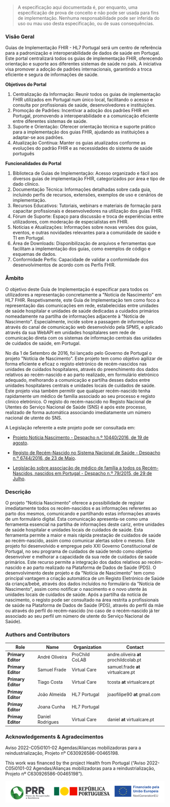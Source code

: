 <blockquote class="stu-note">
    <p>A especificação aqui documentada é, por enquanto, uma especificação de prova de conceito e não pode ser usada para fins de implementação. 
    Nenhuma responsabilidade pode ser inferida do uso ou mau uso desta especificação, ou de suas consequências.</p>
  </blockquote>


### Visão Geral
Guias de Implementação FHIR - HL7 Portugal será um centro de referência para a padronização e interoperabilidade de dados de
saúde em Portugal. Este portal centralizará todos os guias de implementação FHIR, oferecendo orientação e suporte aos diferentes
sistemas de saúde no país. A iniciativa visa promover a adoção de padrões internacionais, garantindo a troca eficiente e segura de
informações de saúde.

**Objetivos do Portal**
1. Centralização da Informação: Reunir todos os guias de implementação FHIR utilizados em Portugal num único local,
facilitando o acesso e consulta por profissionais de saúde, desenvolvedores e instituições.
2. Promoção de Padrões: Incentivar a adoção dos padrões FHIR em Portugal, promovendo a interoperabilidade e a
comunicação eficiente entre diferentes sistemas de saúde.
3. Suporte e Orientação: Oferecer orientação técnica e suporte prático para a implementação dos guias FHIR, ajudando as
instituições a adaptar-se aos padrões.
4. Atualização Contínua: Manter os guias atualizados conforme as evoluções do padrão FHIR e as necessidades do sistema
de saúde português


  
**Funcionalidades do Portal**
1. Biblioteca de Guias de Implementação: Acesso organizado e fácil aos diversos guias de implementação FHIR,
categorizados por área e tipo de dado clínico.
2. Documentação Técnica: Informações detalhadas sobre cada guia, incluindo perfis de recursos, extensões, exemplos de
uso e cenários de implementação.
3. Recursos Educativos: Tutoriais, webinars e materiais de formação para capacitar profissionais e desenvolvedores na
utilização dos guias FHIR.
4. Fórum de Suporte: Espaço para discussão e troca de experiências entre utilizadores, com moderação de especialistas em
FHIR.
5. Notícias e Atualizações: Informações sobre novas versões dos guias, eventos, e outras novidades relevantes para a
comunidade de saúde e TI em Portugal.
6. Área de Downloads: Disponibilização de arquivos e ferramentas que facilitam a implementação dos guias, como exemplos
de código e esquemas de dados.
7. Conformidade Perfis: Capacidade de validar a conformidade dos desenvolvimentos de acordo com os Perfis FHIR.

### Âmbito

O objetivo deste Guia de Implementação é especificar para todos os utilizadores a representação concretamente a "Notícia de Nascimento" em HL7 FHIR.
Respetivamente, este Guia de Implementação tem como foco a representação das comunicações em rede, estabelecidas entre unidades de saúde hospitalar e unidades de saúde dedicadas a cuidados primários nomeadamente na partilha de informações adjacente à "Notícia de Nascimento". Especialmente, incide sobre a passagem de informações através do canal de comunicação web desenvolvido pela SPMS, e aplicado através da sua WebAPI em unidades hospitalares sem rede de comunicação direta com os sistemas de informação centrais das unidades de cuidados de saúde, em Portugal.

No dia 1 de Setembro de 2016, foi lançado pelo Governo de Portugal o projeto "Notícia de Nascimento". Este projeto tem como objetivo agilizar de forma eficiente e eficaz o registo eletrónico de recém-nascidos nas unidades de cuidados hospitalares, através do preenchimento dos dados relativos ao recém-nascido e ao parto realizado, em formulário eletrónico adequado, melhorando a comunicação e partilha desses dados entre unidades hospitalares centrais e unidades locais de cuidados de saúde. Este projeto visa também permitir que qualquer recém-nascido tenha rapidamente um médico de família associado ao seu processo e registo clinico eletrónico. O registo do recém-nascido no Registo Nacional de Utentes do Serviço Nacional de Saúde (SNS) é após este processo, realizado de forma automática associando imediatamente um número nacional de utente do SNS.

A Legislação referente a este projeto pode ser consultada em:

* <a href="https://www.acss.min-saude.pt//wp-content/uploads/2016/12/Desp_10440_2016.pdf">Projeto Notícia Nascimento - Despacho n.º 10440/2016, de 19 de agosto</a>.

* <a href="https://www.acss.min-saude.pt//wp-content/uploads/2016/12/despacho_6744_2016.pdf">Registo de Recém-Nascido no Sistema Nacional de Saúde - Despacho n.º 6744/2016, de 23 de Maio</a>.

* <a href="https://www.acss.min-saude.pt//wp-content/uploads/2016/12/Lei_79_2015.pdf">Legislação sobre associação de médico de família a todos os Recém-Nascidos, nascidos em Portugal - Despacho n.º 79/2015, de 29 de Julho</a>.

### Descrição

O projeto "Notícia Nascimento" oferece a possibilidade de registar imediatamente todos os recém-nascidos e as informações referentes ao parto dos mesmos, comunicando e partilhando estas informações através de um formulário digital. Esta comunicação apresenta-se como uma ferramenta essencial na partilha de informações deste cariz, entre unidades de saúde hospitalar e unidades locais de cuidados de saúde. Esta ferramenta permite a maior e mais rápida prestação de cuidados de saúde ao recém-nascido, assim como comunicar alertas sobre o mesmo.
Este projeto foi desenvolvido e empregue pelo XXI Governo Constitucional de Portugal, no seu programa de cuidados de saúde tendo como objetivo desenvolver e melhorar a capacidade da sua rede de cuidados de saúde primários.
Este recurso permite a integração dos dados relativos ao recém-nascido e ao parto realizado na Plataforma de Dados de Saúde (PDS).
O desenvolvimento deste projeto e da "Notícia de Nascimento" tem como principal vantagem a criação automática de um Registo Eletrónico de Saúde da criança/bebé, através dos dados incluídos no formulário da "Notícia de Nascimento", assim como notificar o nascimento e o novo utente às unidades locais de cuidados de saúde. 
Após a partilha da notícia de nascimento, o registo pode ser consultado na área restrita a profissionais de saúde na Plataforma de Dados de Saúde (PDS), através do perfil da mãe ou através do perfil do recém-nascido (no caso de o recém-nascido já ter associado ao seu perfil um número de utente do Serviço Nacional de Saúde).



### Authors and Contributors

| Role  | Name | Organization | Contact |
| --- | --- | --- | --- |
| **Primary Editor** | André Oliveira | ProChild CoLAB | andre.oliveira __at__ prochildcolab.pt |
| **Primary Editor** | Samuel Frade | Virtual Care | samuel.frade __at__ virtualcare.pt |
| **Primary Editor** | Tiago Costa | Virtual Care | tcosta __at__ virtualcare.pt 
| **Primay Editor** | João Almeida |  HL7 Portugal | joaofilipe90 __at__ gmail.com |
| **Primay Editor** | Joana Cunha |  HL7 Portugal |  |
| **Primay Editor** | Daniel Rodrigues |  Virtual Care | daniel __at__ virtualcare.pt|

### Acknowledgements & Agradecimentos

Aviso 2022-C05i0101-02 Agendas/Alianças mobilizadoras para a reindustrialização,  Projeto nº C630926586-00465198. 

This work was financed by the project Health from Portugal (“Aviso 2022-C05i0101-02 Agendas/Alianças mobilizadoras para a reindustrialização,  Projeto nº C630926586-00465198”). 

<img src="funding.png" alt="An overview of access to resources"/>
<br clear="all"/>